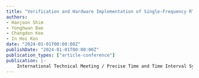 ```yaml
---
title: "Verification and Hardware Implementation of Single-Frequency RTK-Based Precise Relative Navigation for SNUGLITE-III CubeSat"
authors:
- Hanjoon Shim
- Yonghwan Bae
- Changdon Kee
- In Hoi Koo
date: "2024-01-01T00:00:00Z"
publishDate: "2024-01-01T00:00:00Z"
publication_types: ["article-conference"]
publication: |-
    International Technical Meeting / Precise Time and Time Interval Systems and Application meeting (ITM/PTTI 2024)
---
```

